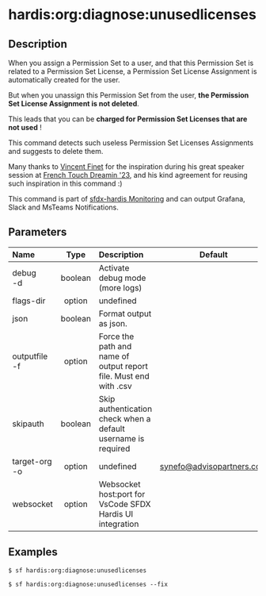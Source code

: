 <!-- This file has been generated with command 'sf hardis:doc:plugin:generate'. Please do not update it manually or it may be overwritten -->
# hardis:org:diagnose:unusedlicenses

## Description

When you assign a Permission Set to a user, and that this Permission Set is related to a Permission Set License, a Permission Set License Assignment is automatically created for the user.

But when you unassign this Permission Set from the user, **the Permission Set License Assignment is not deleted**.

This leads that you can be **charged for Permission Set Licenses that are not used** !

This command detects such useless Permission Set Licenses Assignments and suggests to delete them.

Many thanks to [Vincent Finet](https://www.linkedin.com/in/vincentfinet/) for the inspiration during his great speaker session at [French Touch Dreamin '23](https://frenchtouchdreamin.com/), and his kind agreement for reusing such inspiration in this command :)

This command is part of [sfdx-hardis Monitoring](https://sfdx-hardis.cloudity.com/salesforce-monitoring-unused-licenses/) and can output Grafana, Slack and MsTeams Notifications.


## Parameters

|Name|Type|Description|Default|Required|Options|
|:---|:--:|:----------|:-----:|:------:|:-----:|
|debug<br/>-d|boolean|Activate debug mode (more logs)||||
|flags-dir|option|undefined||||
|json|boolean|Format output as json.||||
|outputfile<br/>-f|option|Force the path and name of output report file. Must end with .csv||||
|skipauth|boolean|Skip authentication check when a default username is required||||
|target-org<br/>-o|option|undefined|synefo@advisopartners.com|||
|websocket|option|Websocket host:port for VsCode SFDX Hardis UI integration||||

## Examples

```shell
$ sf hardis:org:diagnose:unusedlicenses
```

```shell
$ sf hardis:org:diagnose:unusedlicenses --fix
```


